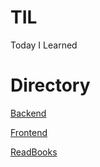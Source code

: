 # TIL
Today I Learned

# Directory
[Backend](https://github.com/pch8388/pch8388.github.io/tree/master/docs/Backend)

[Frontend](https://github.com/pch8388/pch8388.github.io/tree/master/docs/Frontend)

[ReadBooks](https://github.com/pch8388/pch8388.github.io/tree/master/docs/read-book)

